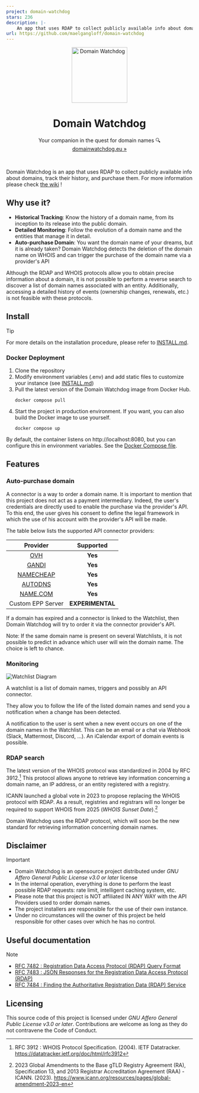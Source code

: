 ```yaml
---
project: domain-watchdog
stars: 236
description: |-
    An app that uses RDAP to collect publicly available info about domains, track their history, and purchase them
url: https://github.com/maelgangloff/domain-watchdog
---
```


<p align="center"><img src="https://github.com/user-attachments/assets/942ddfd0-2c76-4b00-bd9f-727cfddc0103" alt="Domain Watchdog" width="150" height="150" /></p>
<h1 align="center"><b>Domain Watchdog</b></h1>
<p align="center">Your companion in the quest for domain names 🔍 <br/><a href="https://domainwatchdog.eu">domainwatchdog.eu »</a></p>
<br/>

Domain Watchdog is an app that uses RDAP to collect publicly available info about domains, track their history, and purchase them.
For more information please check [the wiki](https://github.com/maelgangloff/domain-watchdog/wiki) !

## Why use it?

- **Historical Tracking**: Know the history of a domain name, from its inception to its release into the public domain.
- **Detailed Monitoring**: Follow the evolution of a domain name and the entities that manage it in detail.
- **Auto-purchase Domain**: You want the domain name of your dreams, but it is already taken? Domain Watchdog detects
  the deletion of the domain name on WHOIS and can trigger the purchase of the domain name via a provider's API

Although the RDAP and WHOIS protocols allow you to obtain precise information about a domain, it is not possible to
perform a reverse search to discover a list of domain names associated with an entity. Additionally, accessing a
detailed history of events (ownership changes, renewals, etc.) is not feasible with these protocols.

## Install

> [!TIP]
> For more details on the installation procedure, please refer to [INSTALL.md](/INSTALL.md).

### Docker Deployment

1. Clone the repository
2. Modify environment variables (.env) and add static files to customize your instance (see [INSTALL.md](/INSTALL.md))
3. Pull the latest version of the Domain Watchdog image from Docker Hub.
    ```shell
    docker compose pull
    ```
4. Start the project in production environment. If you want, you can also build the Docker image to use yourself.
    ```shell
    docker compose up
    ```

By default, the container listens on http://localhost:8080, but you can configure this in environment variables.
See the [Docker Compose file](./docker-compose.yml).

## Features

### Auto-purchase domain

A connector is a way to order a domain name. It is important to mention that this project does not act as a payment
intermediary.
Indeed, the user's credentials are directly used to enable the purchase via the provider's API. To this end, the user
gives his consent to define the legal framework in which the use of his account with the provider's API will be made.

The table below lists the supported API connector providers:

|                                  Provider                                  |    Supported     |
|:--------------------------------------------------------------------------:|:----------------:|
|                         [OVH](https://api.ovh.com)                         |     **Yes**      |
|                [GANDI](https://api.gandi.net/docs/domains/)                |     **Yes**      |
| [NAMECHEAP](https://www.namecheap.com/support/api/methods/domains/create/) |     **Yes**      |
|                   [AUTODNS](https://cloud.autodns.com/)                    |     **Yes**      |
|              [NAME.COM](https://www.name.com/en-en/api-docs/)              |     **Yes**      |
|                             Custom EPP Server                              | **EXPERIMENTAL** |

If a domain has expired and a connector is linked to the Watchlist, then Domain Watchdog will try to order it via the
connector provider's API.

Note: If the same domain name is present on several Watchlists, it is not possible to predict in advance which user will
win the domain name. The choice is left to chance.

### Monitoring

![Watchlist Diagram](https://github.com/user-attachments/assets/c3454572-3ac5-4b39-bc5e-6b7cf72fab92)


A watchlist is a list of domain names, triggers and possibly an API connector.

They allow you to follow the life of the listed domain names and send you a notification when a change has been
detected.

A notification to the user is sent when a new event occurs on one of the domain names in the Watchlist. This can be an
email or a chat via Webhook (Slack, Mattermost, Discord, ...). An iCalendar export of domain events is possible.

### RDAP search

The latest version of the WHOIS protocol was standardized in 2004 by RFC 3912.[^1] This protocol allows anyone to
retrieve key information concerning a domain name, an IP address, or an entity registered with a registry.

ICANN launched a global vote in 2023 to propose replacing the WHOIS protocol with RDAP. As a result, registries and
registrars will no longer be required to support WHOIS from 2025 (*WHOIS Sunset Date*).[^2]

Domain Watchdog uses the RDAP protocol, which will soon be the new standard for retrieving information concerning domain
names.

## Disclaimer

> [!IMPORTANT]
> * Domain Watchdog is an opensource project distributed under *GNU Affero General Public License v3.0 or later* license
> * In the internal operation, everything is done to perform the least possible RDAP requests: rate limit, intelligent
    caching system, etc.
> * Please note that this project is NOT affiliated IN ANY WAY with the API Providers used to order domain names.
> * The project installers are responsible for the use of their own instance.
> * Under no circumstances will the owner of this project be held responsible for other cases over which he has no control.

## Useful documentation

> [!NOTE]
> - [RFC 7482 : Registration Data Access Protocol (RDAP) Query Format](https://datatracker.ietf.org/doc/html/rfc7482)
> - [RFC 7483 : JSON Responses for the Registration Data Access Protocol (RDAP)](https://datatracker.ietf.org/doc/html/rfc7483)
> - [RFC 7484 : Finding the Authoritative Registration Data (RDAP) Service](https://datatracker.ietf.org/doc/html/rfc7484)

## Licensing

This source code of this project is licensed under *GNU Affero General Public License v3.0 or later*.
Contributions are welcome as long as they do not contravene the Code of Conduct.

[^1]: RFC 3912 : WHOIS Protocol Specification. (2004). IETF Datatracker. https://datatracker.ietf.org/doc/html/rfc3912
[^2]: 2023 Global Amendments to the Base gTLD Registry Agreement (RA), Specification 13, and 2013 Registrar
Accreditation Agreement (RAA) - ICANN. (2023). https://www.icann.org/resources/pages/global-amendment-2023-en


